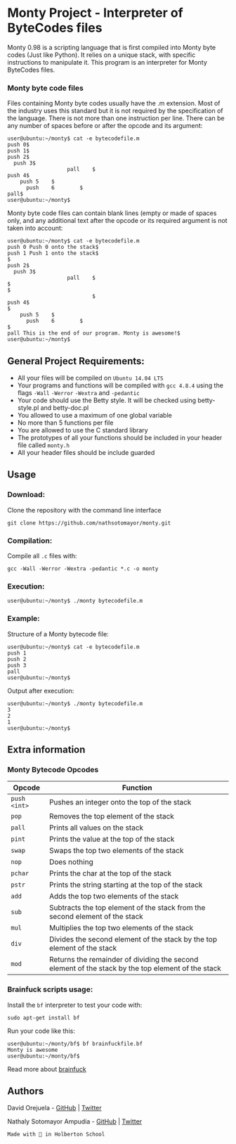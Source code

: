 # Monty Project - Interpreter of ByteCodes files

Monty 0.98 is a scripting language that is first compiled into Monty byte codes (Just like Python). It relies on a unique stack, with specific instructions to manipulate it. This program is an interpreter for Monty ByteCodes files.

### Monty byte code files

Files containing Monty byte codes usually have the .m extension. Most of the industry uses this standard but it is not required by the specification of the language. There is not more than one instruction per line. There can be any number of spaces before or after the opcode and its argument:

```
user@ubuntu:~/monty$ cat -e bytecodefile.m
push 0$
push 1$
push 2$
  push 3$
                   pall    $
push 4$
    push 5    $
      push    6        $
pall$
user@ubuntu:~/monty$
```
Monty byte code files can contain blank lines (empty or made of spaces only, and any additional text after the opcode or its required argument is not taken into account:
```
user@ubuntu:~/monty$ cat -e bytecodefile.m
push 0 Push 0 onto the stack$
push 1 Push 1 onto the stack$
$
push 2$
  push 3$
                   pall    $
$
$
                           $
push 4$
$
    push 5    $
      push    6        $
$
pall This is the end of our program. Monty is awesome!$
user@ubuntu:~/monty$
```

## General Project Requirements:

* All your files will be compiled on `Ubuntu 14.04 LTS`
* Your programs and functions will be compiled with `gcc 4.8.4` using the flags `-Wall` `-Werror` `-Wextra` and `-pedantic`
* Your code should use the Betty style. It will be checked using betty-style.pl and betty-doc.pl
* You allowed to use a maximum of one global variable
* No more than 5 functions per file
* You are allowed to use the C standard library
* The prototypes of all your functions should be included in your header file called `monty.h`
* All your header files should be include guarded

## Usage

### Download:

Clone the repository with the command line interface

`git clone https://github.com/nathsotomayor/monty.git`

### Compilation:

Compile all `.c` files with:

`gcc -Wall -Werror -Wextra -pedantic *.c -o monty`

### Execution:

`user@ubuntu:~/monty$ ./monty bytecodefile.m`

### Example:
Structure of a Monty bytecode file:
```
user@ubuntu:~/monty$ cat -e bytecodefile.m
push 1
push 2
push 3
pall
user@ubuntu:~/monty$
```
Output after execution:
```
user@ubuntu:~/monty$ ./monty bytecodefile.m
3
2
1
user@ubuntu:~/monty$
```

## Extra information

### Monty Bytecode Opcodes

|Opcode                         |Function                     |
|-------------------------------|-----------------------------|
|`push <int>`                   |Pushes an integer onto the top of the stack           |
|`pop`              |Removes the top element of the stack            |
|`pall` | Prints all values on the stack|
|`pint` | Prints the value at the top of the stack|
|`swap`|Swaps the top two elements of the stack|
|`nop` | Does nothing|
|`pchar` | Prints the char at the top of the stack|
|`pstr` | Prints the string starting at the top of the stack|
|`add` | Adds the top two elements of the stack|
|`sub` | Subtracts the top element of the stack from the second element of the stack|
|`mul` | Multiplies the top two elements of the stack|
|`div` | Divides the second element of the stack by the top element of the stack|
|`mod` | Returns the remainder of dividing the second element of the stack by the top element of the stack|

### Brainfuck scripts usage:
Install the `bf` interpreter to test your code with:

`sudo apt-get install bf`

Run your code like this:

```
user@ubuntu:~/monty/bf$ bf brainfuckfile.bf 
Monty is awesome
user@ubuntu:~/monty/bf$
```

Read more about [brainfuck](https://en.wikipedia.org/wiki/Brainfuck)


## Authors

David Orejuela - [GitHub](https://github.com/daorejuela1) | [Twitter](https://twitter.com/DavidOrejuela14)

Nathaly Sotomayor Ampudia - [GitHub](https://github.com/nathsotomayor) | [Twitter](https://twitter.com/nathsotomayor)



`Made with 💛 in Holberton School`
